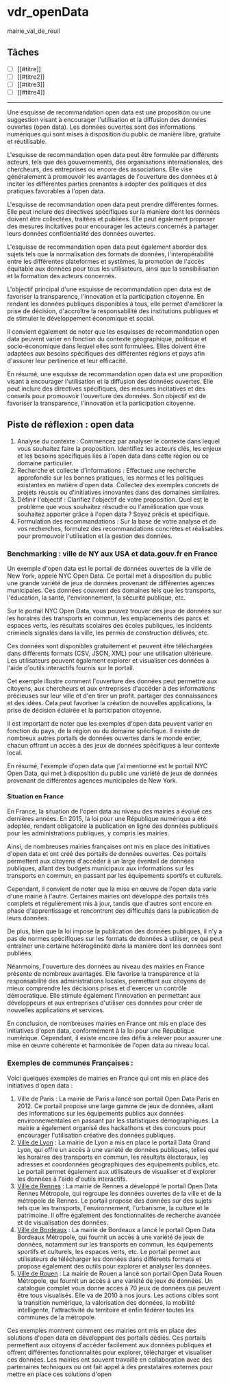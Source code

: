 # vdr_openData

mairie_val_de_reuil

## Tâches

- [ ] [[#titre]]
- [ ] [[#titre2]]
- [ ] [[#titre3]]
- [ ] [[#titre4]]

---

Une esquisse de recommandation open data est une proposition ou une suggestion visant à encourager l'utilisation et la diffusion des données ouvertes (open data). Les données ouvertes sont des informations numériques qui sont mises à disposition du public de manière libre, gratuite et réutilisable.

L'esquisse de recommandation open data peut être formulée par différents acteurs, tels que des gouvernements, des organisations internationales, des chercheurs, des entreprises ou encore des associations. Elle vise généralement à promouvoir les avantages de l'ouverture des données et à inciter les différentes parties prenantes à adopter des politiques et des pratiques favorables à l'open data.

L'esquisse de recommandation open data peut prendre différentes formes. Elle peut inclure des directives spécifiques sur la manière dont les données doivent être collectées, traitées et publiées. Elle peut également proposer des mesures incitatives pour encourager les acteurs concernés à partager leurs données confidentialité des données ouvertes.

L'esquisse de recommandation open data peut également aborder des sujets tels que la normalisation des formats de données, l'interopérabilité entre les différentes plateformes et systèmes, la promotion de l'accès équitable aux données pour tous les utilisateurs, ainsi que la sensibilisation et la formation des acteurs concernés.

L'objectif principal d'une esquisse de recommandation open data est de favoriser la transparence, l'innovation et la participation citoyenne. En rendant les données publiques disponibles à tous, elle permet d'améliorer la prise de décision, d'accroître la responsabilité des institutions publiques et de stimuler le développement économique et social.

Il convient également de noter que les esquisses de recommandation open data peuvent varier en fonction du contexte géographique, politique et socio-économique dans lequel elles sont formulées. Elles doivent être adaptées aux besoins spécifiques des différentes régions et pays afin d'assurer leur pertinence et leur efficacité.

En résumé, une esquisse de recommandation open data est une proposition visant à encourager l'utilisation et la diffusion des données ouvertes. Elle peut inclure des directives spécifiques, des mesures incitatives et des conseils pour promouvoir l'ouverture des données. Son objectif est de favoriser la transparence, l'innovation et la participation citoyenne.

## Piste de réflexion : open data

1. Analyse du contexte : Commencez par analyser le contexte dans lequel vous souhaitez faire la proposition. Identifiez les acteurs clés, les enjeux et les besoins spécifiques liés à l'open data dans cette région ou ce domaine particulier.
2. Recherche et collecte d'informations : Effectuez une recherche approfondie sur les bonnes pratiques, les normes et les politiques existantes en matière d'open data. Collectez des exemples concrets de projets réussis ou d'initiatives innovantes dans des domaines similaires.
3. Définir l'objectif : Clarifiez l'objectif de votre proposition. Quel est le problème que vous souhaitez résoudre ou l'amélioration que vous souhaitez apporter grâce à l'open data ? Soyez précis et spécifique.
4. Formulation des recommandations : Sur la base de votre analyse et de vos recherches, formulez des recommandations concrètes et réalisables pour promouvoir l'utilisation et la gestion des données.

### Benchmarking : ville de NY aux USA et data.gouv.fr en France

Un exemple d'open data est le portail de données ouvertes de la ville de New York, appelé NYC Open Data. Ce portail met à disposition du public une grande variété de jeux de données provenant de différentes agences municipales. Ces données couvrent des domaines tels que les transports, l'éducation, la santé, l'environnement, la sécurité publique, etc.

Sur le portail NYC Open Data, vous pouvez trouver des jeux de données sur les horaires des transports en commun, les emplacements des parcs et espaces verts, les résultats scolaires des écoles publiques, les incidents criminels signalés dans la ville, les permis de construction délivrés, etc.

Ces données sont disponibles gratuitement et peuvent être téléchargées dans différents formats (CSV, JSON, XML) pour une utilisation ultérieure. Les utilisateurs peuvent également explorer et visualiser ces données à l'aide d'outils interactifs fournis sur le portail.

Cet exemple illustre comment l'ouverture des données peut permettre aux citoyens, aux chercheurs et aux entreprises d'accéder à des informations précieuses sur leur ville et d'en tirer un profit.
partager des connaissances et des idées. Cela peut favoriser la création de nouvelles applications, la prise de décision éclairée et la participation citoyenne.

Il est important de noter que les exemples d'open data peuvent varier en fonction du pays, de la région ou du domaine spécifique. Il existe de nombreux autres portails de données ouvertes dans le monde entier, chacun offrant un accès à des jeux de données spécifiques à leur contexte local.

En résumé, l'exemple d'open data que j'ai mentionné est le portail NYC Open Data, qui met à disposition du public une variété de jeux de données provenant de différentes agences municipales de New York.

#### Situation en France

En France, la situation de l'open data au niveau des mairies a évolué ces dernières années. En 2015, la loi pour une République numérique a été adoptée, rendant obligatoire la publication en ligne des données publiques pour les administrations publiques, y compris les mairies.

Ainsi, de nombreuses mairies françaises ont mis en place des initiatives d'open data et ont créé des portails de données ouvertes. Ces portails permettent aux citoyens d'accéder à un large éventail de données publiques, allant des budgets municipaux aux informations sur les transports en commun, en passant par les équipements sportifs et culturels.

Cependant, il convient de noter que la mise en œuvre de l'open data varie d'une mairie à l'autre. Certaines mairies ont développé des portails très complets et régulièrement mis à jour, tandis que d'autres sont encore en phase d'apprentissage et rencontrent des difficultés dans la publication de leurs données.

De plus, bien que la loi impose la publication des données publiques, il n'y a pas de normes spécifiques sur les formats de données à utiliser, ce qui peut entraîner une certaine hétérogénéité dans la manière dont les données sont publiées.

Néanmoins, l'ouverture des données au niveau des mairies en France présente de nombreux avantages. Elle favorise la transparence et la responsabilité des administrations locales, permettant aux citoyens de mieux comprendre les décisions prises et d'exercer un contrôle démocratique. Elle stimule également l'innovation en permettant aux développeurs et aux entreprises d'utiliser ces données pour créer de nouvelles applications et services.

En conclusion, de nombreuses mairies en France ont mis en place des initiatives d'open data, conformément à la loi pour une République numérique. Cependant, il existe encore des défis à relever pour assurer une mise en œuvre cohérente et harmonisée de l'open data au niveau local.

### Exemples de communes Françaises :

Voici quelques exemples de mairies en France qui ont mis en place des initiatives d'open data :

1. Ville de Paris : La mairie de Paris a lancé son portail Open Data Paris en 2012. Ce portail propose une large gamme de jeux de données, allant des informations sur les équipements publics aux données environnementales en passant par les statistiques démographiques. La mairie a également organisé des hackathons et des concours pour encourager l'utilisation créative des données publiques.
2. [Ville de Lyon](https://data.grandlyon) : La mairie de Lyon a mis en place le portail Data Grand Lyon, qui offre un accès à une variété de données publiques, telles que les horaires des transports en commun, les résultats électoraux, les adresses et coordonnées géographiques des équipements publics, etc. Le portail permet également aux utilisateurs de visualiser et d'explorer les données à l'aide d'outils interactifs.
3. [Ville de Rennes](https://data.rennesmetropole.fr/pages/home) : La mairie de Rennes a développé le portail Open Data Rennes Métropole, qui regroupe les données ouvertes de la ville et de la métropole de Rennes. Le portail propose des données sur des sujets tels que les transports, l'environnement, l'urbanisme, la culture et le patrimoine. Il offre également des fonctionnalités de recherche avancée et de visualisation des données.
4. [Ville de Bordeaux](https://opendata.bordeaux-metropole.fr/pages/accueil/) : La mairie de Bordeaux a lancé le portail Open Data Bordeaux Métropole, qui fournit un accès à une variété de jeux de données, notamment sur les transports en commun, les équipements sportifs et culturels, les espaces verts, etc. Le portail permet aux utilisateurs de télécharger les données dans différents formats et propose également des outils pour explorer et analyser les données.
5. [Ville de Rouen](https://data.metropole-rouen-normandie.fr/) :  La mairie de Rouen a lancé son portail Open Data Rouen Métropole, qui fournit un accès à une variété de jeux de données. Un catalogue complet vous donne accès à 70 jeux de données qui peuvent être tous visualisés. Elle va de 2010 à nos jours. Les actions cibles sont la transition numérique, la valorisation des données, la mobilité intelligente, l'attractivité du territoire et enfin fédérer toutes les communes de la métropole.

Ces exemples montrent comment ces mairies ont mis en place des solutions d'open data en développant des portails dédiés. Ces portails permettent aux citoyens d'accéder facilement aux données publiques et offrent différentes fonctionnalités pour explorer, télécharger et visualiser ces données. Les mairies ont souvent travaillé en collaboration avec des partenaires techniques ou ont fait appel à des prestataires externes pour mettre en place ces solutions d'open
